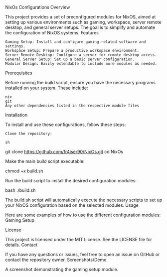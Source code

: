 NixOs Configurations
Overview

This project provides a set of preconfigured modules for NixOS, aimed at setting up various environments such as gaming, workspace, server remote desktop, and general server setups. The goal is to simplify and automate the configuration of NixOS systems.
Features

    Gaming Setup: Install and configure gaming-related software and settings.
    Workspace Setup: Prepare a productive workspace environment.
    Server Remote Desktop: Configure a server for remote desktop access.
    General Server Setup: Set up a basic server configuration.
    Modular Design: Easily extendable to include more modules as needed.

Prerequisites

Before running the build script, ensure you have the necessary programs installed on your system. These include:

    nix
    git
    Any other dependencies listed in the respective module files

Installation

To install and use these configurations, follow these steps:

    Clone the repository:

    sh

git clone https://github.com/fr4iser90/NixOs.git
cd NixOs

Make the main build script executable:



chmod +x build.sh

Run the build script to install the desired configuration modules:



   bash ./build.sh

The build.sh script will automatically execute the necessary scripts to set up your NixOS configuration based on the selected modules.
Usage

Here are some examples of how to use the different configuration modules:
Gaming Setup


License

This project is licensed under the MIT License. See the LICENSE file for details.
Contact

If you have any questions or issues, feel free to open an issue on GitHub or contact the repository owner.
Screenshots/Demo


A screenshot demonstrating the gaming setup module.
